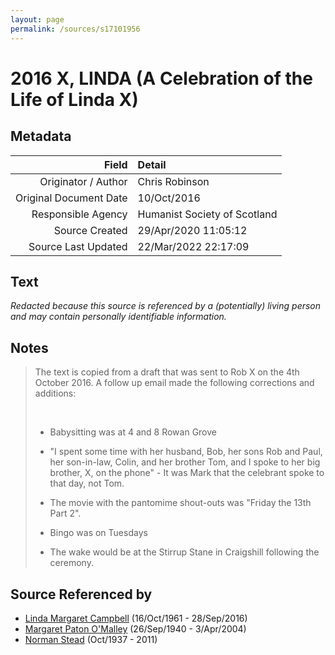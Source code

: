 ```yaml
---
layout: page
permalink: /sources/s17101956
---
```


# 2016 X, LINDA (A Celebration of the Life of Linda X)

## Metadata
Field | Detail
---:|:---
Originator / Author | Chris Robinson
Original Document Date | 10/Oct/2016
Responsible Agency | Humanist Society of Scotland
Source Created | 29/Apr/2020 11:05:12
Source Last Updated | 22/Mar/2022 22:17:09

## Text

_Redacted because this source is referenced by a (potentially) living person and may contain personally identifiable information._

## Notes

> The text is copied from a draft that was sent to Rob X on the 4th October 2016. A follow up email made the following corrections and additions:
>
> <br/>
>
> * Babysitting was at 4 and 8 Rowan Grove
>
> * "I spent some time with her husband, Bob, her sons Rob and Paul, her son-in-law, Colin, and her brother Tom, and I spoke to her big brother, X, on the phone" - It was Mark that the celebrant spoke to that day, not Tom.
>
> * The movie with the pantomime shout-outs was "Friday the 13th Part 2".
>
> * Bingo was on Tuesdays
>
> * The wake would be at the Stirrup Stane in Craigshill following the ceremony.
>


## Source Referenced by

* [Linda Margaret Campbell](../people/@76650284@-linda-margaret-campbell-b1961-10-16-d2016-9-28.md) (16/Oct/1961 - 28/Sep/2016)
* [Margaret Paton O'Malley](../people/@46723082@-margaret-paton-o'malley-b1940-9-26-d2004-4-3.md) (26/Sep/1940 - 3/Apr/2004)
* [Norman Stead](../people/@69808462@-norman-stead-b1937-10-d2011.md) (Oct/1937 - 2011)
